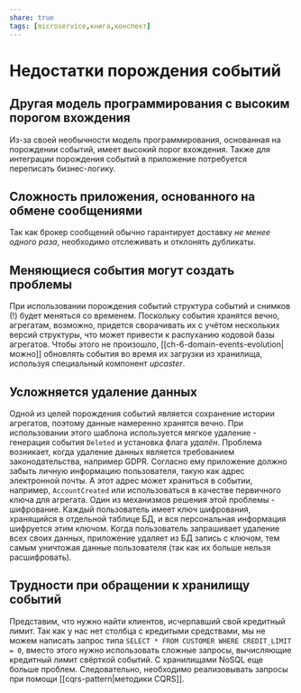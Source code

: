 ```yaml
---
share: true
tags: [microservice,книга,конспект]
---
```

# Недостатки порождения событий

## Другая модель программирования с высоким порогом вхождения
Из-за своей необычности модель программирования, основанная на порождении событий, имеет высокий порог вхождения. Также для интеграции порождения событий в приложение потребуется переписать бизнес-логику.
## Сложность приложения, основанного на обмене сообщениями
Так как брокер сообщений обычно гарантирует доставку *не менее одного раза*, необходимо отслеживать и отклонять дубликаты.
## Меняющиеся события могут создать проблемы
При использовании порождения событий структура событий и снимков (!) будет меняться со временем. Поскольку события хранятся вечно, агрегатам, возможно, придется сворачивать их с учётом нескольких версий структуры, что может привести к распуханию кодовой базы агрегатов. Чтобы этого не произошло, [[ch-6-domain-events-evolution|можно]] обновлять события во время их загрузки из хранилища, используя специальный компонент *upcaster*.
## Усложняется удаление данных
Одной из целей порождения событий является сохранение истории агрегатов, поэтому данные намеренно хранятся вечно. При использовании этого шаблона используется мягкое удаление - генерация события `Deleted` и установка флага *удалён*.
Проблема возникает, когда удаление данных является требованием законодательства, например GDPR. Согласно ему приложение должно забыть личную информацию пользователя, такую как адрес электронной почты. А этот адрес может храниться в событии, например, `AccountCreated` или использоваться в качестве первичного ключа для агрегата.
Один из механизмов решения этой проблемы - шифрование. Каждый пользователь имеет ключ шифрования, хранящийся в отдельной таблице БД, и вся персональная информация шифруется этим ключом. Когда пользователь запрашивает удаление всех своих данных,  приложение удаляет из БД запись с ключом, тем самым уничтожая данные пользователя (так как их больше нельзя расшифровать).
## Трудности при обращении к хранилищу событий
Представим, что нужно найти клиентов, исчерпавший свой кредитный лимит. Так как у нас нет столбца с кредитыми средствами, мы не можем написать запрос типа `SELECT * FROM CUSTOMER WHERE CREDIT_LIMIT = 0`, вместо этого нужно использовать сложные запросы, вычисляющие кредитный лимит свёрткой событий. С хранилищами NoSQL еще больше проблем. Следовательно, необходимо реализовывать запросы при помощи [[cqrs-pattern|методики CQRS]].